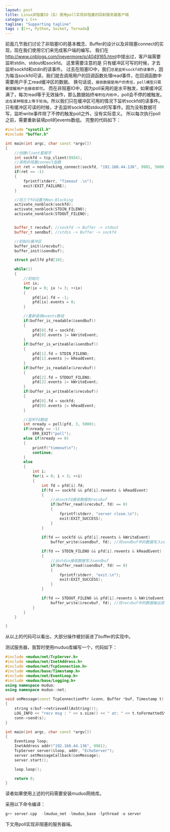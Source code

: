 ```yaml
---
layout: post
title: Linux非阻塞IO（五）使用poll实现非阻塞的回射服务器客户端
category : C++
tagline: "Supporting tagline"
tags : [C++, Python, Socket, Tornado]
---
```

前面几节我们讨论了非阻塞IO的基本概念、Buffer的设计以及非阻塞connect的实现，现在我们使用它们来完成客户端的编写。
  我们在<a title="http://www.cnblogs.com/inevermore/p/4049165.html" href="http://www.cnblogs.com/inevermore/p/4049165.html">http://www.cnblogs.com/inevermore/p/4049165.html</a>中提出过，客户端需要监听stdin、stdout和sockfd。
  这里需要注意的是
     只有缓冲区可写的时候，才去监听sockfd和stdin的读事件。
    过去在阻塞IO中，我们`总是监听sockfd的读事件`，因为每当sockfd可读，我们就去调用用户的回调函数处理read事件，在回调函数中需要用户手工read缓冲区的数据。 换句话说，`接收数据是用户的责任，poll模型只需要提醒用户去接收即可`。
    而在非阻塞IO中，因为poll采用的是水平触发，如果缓冲区满了，每次read等于无效操作，那么数据始终`堆积在内核中`，poll会不停的被触发。`这在某种程度上等于轮询`。所以我们只在缓冲区可用的情况下监听sockfd的读事件。
      只有缓冲区可读的时候，才去监听sockfd和stdout的写事件。因为没有数据可写，监听write事件除了不停的触发poll之外，没有实际意义。
   所以每次执行poll之前，需要重新装填poll的events数组。
  完整的代码如下：
  

```C++
#include "sysutil.h"
#include "buffer.h"

int main(int argc, char const *argv[])
{
    //创建client套接字
    int sockfd = tcp_client(8934);
    //调用非阻塞connect函数
    int ret = nonblocking_connect(sockfd, "192.168.44.136", 9981, 5000);
    if(ret == -1)
    {
        fprintf(stderr, "Timeout .\n");
        exit(EXIT_FAILURE);
    }

    //将三个fd设置为Non-Blocking
    activate_nonblock(sockfd);
    activate_nonblock(STDIN_FILENO);
    activate_nonblock(STDOUT_FILENO);


    buffer_t recvbuf; //sockfd -> Buffer -> stdout
    buffer_t sendbuf; //stdin -> Buffer -> sockfd

    //初始化缓冲区
    buffer_init(&recvbuf);
    buffer_init(&sendbuf);

    struct pollfd pfd[10];

    while(1)
    {
        //初始化
        int ix;
        for(ix = 0; ix != 3; ++ix)
        {
            pfd[ix].fd = -1;
            pfd[ix].events = 0;
        }

        //重新装填events数组
        if(buffer_is_readable(&sendbuf))
        {
            pfd[0].fd = sockfd;
            pfd[0].events |= kWriteEvent;
        }
        if(buffer_is_writeable(&sendbuf))
        {
            pfd[1].fd = STDIN_FILENO;
            pfd[1].events |= kReadEvent;
        }
        if(buffer_is_readable(&recvbuf))
        {
            pfd[2].fd = STDOUT_FILENO;
            pfd[2].events |= kWriteEvent;
        }
        if(buffer_is_writeable(&recvbuf))
        {
            pfd[0].fd = sockfd;
            pfd[0].events |= kReadEvent;
        }

        //监听fd数组
        int nready = poll(pfd, 3, 5000);
        if(nready == -1)
            ERR_EXIT("poll");
        else if(nready == 0)
        {
            printf("timeout\n");
            continue;
        }
        else
        {
            int i;
            for(i = 0; i < 3; ++i)
            {
                int fd = pfd[i].fd;
                if(fd == sockfd && pfd[i].revents & kReadEvent)
                {
                    //从sockfd接收数据到recvbuf
                    if(buffer_read(&recvbuf, fd) == 0)
                    {
                        fprintf(stderr, "server close.\n");
                        exit(EXIT_SUCCESS);
                    } 
                }
                    
                if(fd == sockfd && pfd[i].revents & kWriteEvent)
                    buffer_write(&sendbuf, fd); //将sendbuf中的数据写入sockfd

                if(fd == STDIN_FILENO && pfd[i].revents & kReadEvent)
                {
                    //从stdin接收数据写入sendbuf
                    if(buffer_read(&sendbuf, fd) == 0)
                    {
                        fprintf(stderr, "exit.\n");
                        exit(EXIT_SUCCESS);
                    } 
                }

                if(fd == STDOUT_FILENO && pfd[i].revents & kWriteEvent)
                    buffer_write(&recvbuf, fd); //将recvbuf中的数据输出至stdout
            }
        }
    }

}
```
		

从以上的代码可以看出，大部分操作被封装进了buffer的实现中。


 


测试服务器，我暂时使用muduo库编写一个，代码如下：




```C++
#include <muduo/net/TcpServer.h>
#include <muduo/net/InetAddress.h>
#include <muduo/net/TcpConnection.h>
#include <muduo/base/Timestamp.h>
#include <muduo/net/EventLoop.h>
#include <muduo/base/Logging.h>
using namespace muduo;
using namespace muduo::net;

void onMessage(const TcpConnectionPtr &conn, Buffer *buf, Timestamp t)
{
    string s(buf->retrieveAllAsString());
    LOG_INFO << "recv msg : " << s.size() << " at: " << t.toFormattedString();
    conn->send(s);
}

int main(int argc, char const *argv[])
{
    EventLoop loop;
    InetAddress addr("192.168.44.136", 9981);
    TcpServer server(&loop, addr, "EchoServer");
    server.setMessageCallback(&onMessage);
    server.start();

    loop.loop();

    return 0;
}
```
		

读者如果使用上述的代码需要安装muduo网络库。


采用以下命令编译：




```C++
g++ server.cpp  -lmuduo_net -lmuduo_base -lpthread -o server
```
		

 


下文用poll实现非阻塞的服务器端。

			